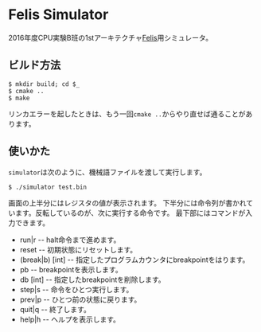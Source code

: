 Felis Simulator
===============

2016年度CPU実験B班の1stアーキテクチャ[Felis](https://github.com/wafrelka/felis)用シミュレータ。

## ビルド方法
```shell
$ mkdir build; cd $_
$ cmake ..
$ make
```

リンカエラーを起したときは、もう一回`cmake ..`からやり直せば通ることがあります。

## 使いかた
`simulator`は次のように、機械語ファイルを渡して実行します。

```shell
$ ./simulator test.bin
```

画面の上半分にはレジスタの値が表示されます。
下半分には命令列が書かれています。反転しているのが、次に実行する命令です。
最下部にはコマンドが入力できます。
* run|r -- halt命令まで進めます。
* reset -- 初期状態にリセットします。
* (break|b) [int] -- 指定したプログラムカウンタにbreakpointをはります。
* pb -- breakpointを表示します。
* db [int] -- 指定したbreakpointを削除します。
* step|s -- 命令をひとつ実行します。
* prev|p -- ひとつ前の状態に戻ります。
* quit|q -- 終了します。
* help|h -- ヘルプを表示します。
